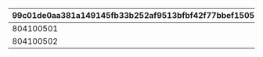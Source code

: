 |99c01de0aa381a149145fb33b252af9513bfbf42f77bbef15050d955525fc6f5|fb05d0a494f5a290674cc724f8b27bbdec3aa600e59b985f4a5cc58bd9e2c50c|c7d3e884e39ea9c8b0dc2821c7ef62659e4f086d47d3ee3bf03e7fa87637b827|885bb719175759068558d9f7e8d702d69800929d05b418cc3799362c2f039899|42133b85654c7f0ab4217360dbef37d97ecff083e33c7ba1d696e877f23d96c4|d17d1e1f13deffe03aadd76d8e40ed41ca152adcb4d0348c60d5dfbb99c2818b|
| --- | --- | --- | --- | --- | --- |
|804100501|1|bgm_MC181B|1005|5|0|
|804100502|2|bgm_MC182|1005|5|804100601|